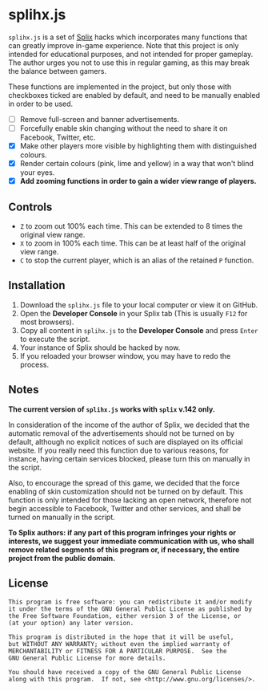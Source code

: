 # splihx.js

`splihx.js` is a set of [Splix](https://splix.io/) hacks which incorporates many functions that can greatly improve in-game experience. Note that this project is only intended for educational purposes, and not intended for proper gameplay. The author urges you not to use this in regular gaming, as this may break the balance between gamers.

These functions are implemented in the project, but only those with checkboxes ticked are enabled by default, and need to be manually enabled in order to be used.

-   [ ] Remove full-screen and banner advertisements.
-   [ ] Forcefully enable skin changing without the need to share it on Facebook, Twitter, etc.
-   [x] Make other players more visible by highlighting them with distinguished colours.
-   [x] Render certain colours (pink, lime and yellow) in a way that won't blind your eyes.
-   [x] **Add zooming functions in order to gain a wider view range of players.**

## Controls

-   `Z` to zoom out 100% each time. This can be extended to 8 times the original view range.
-   `X` to zoom in 100% each time. This can be at least half of the original view range.
-   `C` to stop the current player, which is an alias of the retained `P` function.

## Installation

1.  Download the `splihx.js` file to your local computer or view it on GitHub.
2.  Open the **Developer Console** in your Splix tab (This is usually `F12` for most browsers).
3.  Copy all content in `splihx.js` to the **Developer Console** and press `Enter` to execute the script.
4.  Your instance of Splix should be hacked by now.
5.  If you reloaded your browser window, you may have to redo the process.

## Notes

**The current version of `splihx.js` works with `splix` v.142 only.**

In consideration of the income of the author of Splix, we decided that the automatic removal of the advertisements should not be turned on by default, although no explicit notices of such are displayed on its official website. If you really need this function due to various reasons, for instance, having certain services blocked, please turn this on manually in the script.

Also, to encourage the spread of this game, we decided that the force enabling of skin customization should not be turned on by default. This function is only intended for those lacking an open network, therefore not begin accessible to Facebook, Twitter and other services, and shall be turned on manually in the script.

**To Splix authors: if any part of this program infringes your rights or interests, we suggest your immediate communication with us, who shall remove related segments of this program or, if necessary, the entire project from the public domain.**

## License

```
This program is free software: you can redistribute it and/or modify
it under the terms of the GNU General Public License as published by
the Free Software Foundation, either version 3 of the License, or
(at your option) any later version.

This program is distributed in the hope that it will be useful,
but WITHOUT ANY WARRANTY; without even the implied warranty of
MERCHANTABILITY or FITNESS FOR A PARTICULAR PURPOSE.  See the
GNU General Public License for more details.

You should have received a copy of the GNU General Public License
along with this program.  If not, see <http://www.gnu.org/licenses/>.
```

